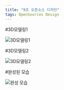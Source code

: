 ```yaml
---
title: "9조 오픈소스 디자인"
tags: OpenSources Design
---
```


#3D모델링1

![3D모델링1](https://hsreol.github.io/KakaoTalk_Photo_2017-12-01-16-17-41.jpeg)

#3D모델링2

![3D모델링2](https://hsreol.github.io/KakaoTalk_Photo_2017-12-03-15-55-22-1.jpeg)


#완성된 모습

![완성 모습](https://hsreol.github.io/KakaoTalk_2017-12-06-16-46-28_Photo_22.jpeg)
